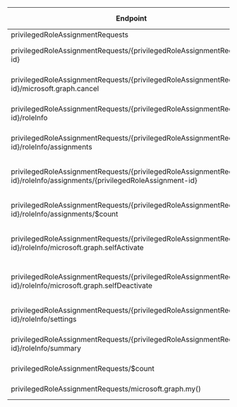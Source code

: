 | Endpoint | v1.0 | V1.0-Url | v1.0-Methods | v1.0-docs | beta | Beta-Url | Beta-Methods | Beta-Docs | Path | Root | Children | Segment |
| ----------| ----------| ----------| ----------| ----------| ----------| ----------| ----------| ----------| ----------| ----------| ----------| ----------|
| privilegedRoleAssignmentRequests| False| | |  | True| https://graph.microsoft.com/beta/privilegedRoleAssignmentRequests| Get Post|  | privilegedRoleAssignmentRequests| privilegedRoleAssignmentRequests| 3| privilegedRoleAssignmentRequests|
| privilegedRoleAssignmentRequests/{privilegedRoleAssignmentRequest-id}| False| | |  | True| https://graph.microsoft.com/beta/privilegedRoleAssignmentRequests/{privilegedRoleAssignmentRequest-id}| Get Patch Delete|   | privilegedRoleAssignmentRequests {privilegedRoleAssignmentRequest-id}| privilegedRoleAssignmentRequests| 2| {privilegedRoleAssignmentRequest-id}|
| privilegedRoleAssignmentRequests/{privilegedRoleAssignmentRequest-id}/microsoft.graph.cancel| False| | |  | True| https://graph.microsoft.com/beta/privilegedRoleAssignmentRequests/{privilegedRoleAssignmentRequest-id}/microsoft.graph.cancel| Post| | privilegedRoleAssignmentRequests {privilegedRoleAssignmentRequest-id} microsoft.graph.cancel| privilegedRoleAssignmentRequests| 0| microsoft.graph.cancel|
| privilegedRoleAssignmentRequests/{privilegedRoleAssignmentRequest-id}/roleInfo| False| | |  | True| https://graph.microsoft.com/beta/privilegedRoleAssignmentRequests/{privilegedRoleAssignmentRequest-id}/roleInfo| Get Patch Delete|   | privilegedRoleAssignmentRequests {privilegedRoleAssignmentRequest-id} roleInfo| privilegedRoleAssignmentRequests| 5| roleInfo|
| privilegedRoleAssignmentRequests/{privilegedRoleAssignmentRequest-id}/roleInfo/assignments| False| | |  | True| https://graph.microsoft.com/beta/privilegedRoleAssignmentRequests/{privilegedRoleAssignmentRequest-id}/roleInfo/assignments| Get| | privilegedRoleAssignmentRequests {privilegedRoleAssignmentRequest-id} roleInfo assignments| privilegedRoleAssignmentRequests| 2| assignments|
| privilegedRoleAssignmentRequests/{privilegedRoleAssignmentRequest-id}/roleInfo/assignments/{privilegedRoleAssignment-id}| False| | |  | True| https://graph.microsoft.com/beta/privilegedRoleAssignmentRequests/{privilegedRoleAssignmentRequest-id}/roleInfo/assignments/{privilegedRoleAssignment-id}| Get| | privilegedRoleAssignmentRequests {privilegedRoleAssignmentRequest-id} roleInfo assignments {privilegedRoleAssignment-id}| privilegedRoleAssignmentRequests| 0| {privilegedRoleAssignment-id}|
| privilegedRoleAssignmentRequests/{privilegedRoleAssignmentRequest-id}/roleInfo/assignments/$count| False| | |  | True| https://graph.microsoft.com/beta/privilegedRoleAssignmentRequests/{privilegedRoleAssignmentRequest-id}/roleInfo/assignments/$count| Get| | privilegedRoleAssignmentRequests {privilegedRoleAssignmentRequest-id} roleInfo assignments $count| privilegedRoleAssignmentRequests| 0| $count|
| privilegedRoleAssignmentRequests/{privilegedRoleAssignmentRequest-id}/roleInfo/microsoft.graph.selfActivate| False| | |  | True| https://graph.microsoft.com/beta/privilegedRoleAssignmentRequests/{privilegedRoleAssignmentRequest-id}/roleInfo/microsoft.graph.selfActivate| Post| | privilegedRoleAssignmentRequests {privilegedRoleAssignmentRequest-id} roleInfo microsoft.graph.selfActivate| privilegedRoleAssignmentRequests| 0| microsoft.graph.selfActivate|
| privilegedRoleAssignmentRequests/{privilegedRoleAssignmentRequest-id}/roleInfo/microsoft.graph.selfDeactivate| False| | |  | True| https://graph.microsoft.com/beta/privilegedRoleAssignmentRequests/{privilegedRoleAssignmentRequest-id}/roleInfo/microsoft.graph.selfDeactivate| Post| | privilegedRoleAssignmentRequests {privilegedRoleAssignmentRequest-id} roleInfo microsoft.graph.selfDeactivate| privilegedRoleAssignmentRequests| 0| microsoft.graph.selfDeactivate|
| privilegedRoleAssignmentRequests/{privilegedRoleAssignmentRequest-id}/roleInfo/settings| False| | |  | True| https://graph.microsoft.com/beta/privilegedRoleAssignmentRequests/{privilegedRoleAssignmentRequest-id}/roleInfo/settings| Get Patch Delete|   | privilegedRoleAssignmentRequests {privilegedRoleAssignmentRequest-id} roleInfo settings| privilegedRoleAssignmentRequests| 0| settings|
| privilegedRoleAssignmentRequests/{privilegedRoleAssignmentRequest-id}/roleInfo/summary| False| | |  | True| https://graph.microsoft.com/beta/privilegedRoleAssignmentRequests/{privilegedRoleAssignmentRequest-id}/roleInfo/summary| Get Patch Delete|   | privilegedRoleAssignmentRequests {privilegedRoleAssignmentRequest-id} roleInfo summary| privilegedRoleAssignmentRequests| 0| summary|
| privilegedRoleAssignmentRequests/$count| False| | |  | True| https://graph.microsoft.com/beta/privilegedRoleAssignmentRequests/$count| Get| | privilegedRoleAssignmentRequests $count| privilegedRoleAssignmentRequests| 0| $count|
| privilegedRoleAssignmentRequests/microsoft.graph.my()| False| | |  | True| https://graph.microsoft.com/beta/privilegedRoleAssignmentRequests/microsoft.graph.my()| Get| | privilegedRoleAssignmentRequests microsoft.graph.my()| privilegedRoleAssignmentRequests| 0| microsoft.graph.my()|
